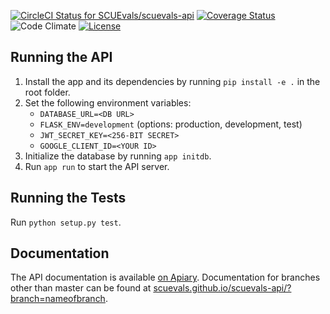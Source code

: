 [![CircleCI Status for SCUEvals/scuevals-api](https://img.shields.io/circleci/project/github/SCUEvals/scuevals-api/master.svg)](https://app.codeship.com/projects/251868)
[![Coverage Status](https://img.shields.io/coveralls/github/SCUEvals/scuevals-api/master.svg)](https://coveralls.io/github/SCUEvals/scuevals-api?branch=master)
![Code Climate](https://img.shields.io/codeclimate/maintainability/SCUEvals/scuevals-api.svg)
[![License](https://img.shields.io/badge/license-AGPL%20v3-blue.svg)](https://github.com/SCUEvals/scuevals-api/blob/master/LICENSE)

## Running the API
1. Install the app and its dependencies by running `pip install -e .` in the root folder.
1. Set the following environment variables:
   * `DATABASE_URL=<DB URL>`
   * `FLASK_ENV=development`  (options: production, development, test)
   * `JWT_SECRET_KEY=<256-BIT SECRET>`
   * `GOOGLE_CLIENT_ID=<YOUR ID>`
1. Initialize the database by running `app initdb`.
1. Run `app run` to start the API server.

## Running the Tests
Run `python setup.py test`.

## Documentation
The API documentation is available [on Apiary](https://scuevals.docs.apiary.io/).
Documentation for branches other than master can be 
found at [scuevals.github.io/scuevals-api/?branch=nameofbranch](https://scuevals.github.io/scuevals-api/?branch=develop).